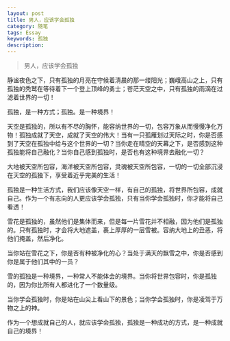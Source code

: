 ```yaml
---
layout: post
title: 男人，应该学会孤独
category: 随笔
tags: Essay
keywords: 孤独
description: 
---
```


> 男人，应该学会孤独

静谧夜色之下，只有孤独的月亮在守候着清晨的那一缕阳光；巍峨高山之上，只有孤独的秃鹫在等待着下一个登上顶峰的勇士；苍茫天空之中，只有孤独的雨滴在过滤着世界的一切！

孤独，是一种方式；孤独。是一种境界！

天空是孤独的，所以有不尽的胸怀，能容纳世界的一切，包容万象从而慢慢净化万物！孤独成就了天空，成就了天空的伟大！当有一只孤雁划过天际之时，你是否感到了天空在孤独中给与这个世界的一切？当你走在晴空的天幕之下，是否感到这种孤独能将自己融化？当你自己感到孤独时，是否也有这种境界去融化一切？

大地被天空所包容，海洋被天空所包容，灵魂被天空所包容，一切的一切全部沉浸在天空的孤独下，享受着近乎完美的生活！

孤独是一种生活方式，我们应该像天空一样，有自己的孤独，将世界所包容，成就自己。作为一个有志向的人更应该学会孤独，只有当你学会孤独时，你才能将自己看透！

雪花是孤独的，虽然他们是集体而来，但是每一片雪花并不相融，因为他们是孤独的。只有孤独时，才会将大地遮盖，裹上厚厚的一层雪被。容纳大地上的丑恶，将他们掩盖，然后净化。

当你站在雪花之下，你是否有种被净化的心？当处于满天的飘雪之中，你是否感到你是属于他们其中的一员？

雪的孤独是一种境界，一种常人不能体会的境界。当你将世界包容时，你是孤独的，因为你比所有人都进化了一个数量级。

当你学会孤独时，你是站在山尖上看山下的景色；当你学会孤独时，你是凌驾于万物之上的神。

作为一个想成就自己的人，就应该学会孤独，孤独是一种成功的方式，是一种成就自己的境界！
